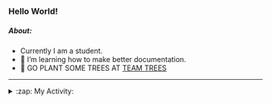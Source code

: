 ### Hello World!

##### About:
- Currently I am a student.
- 🌱 I’m learning how to make better documentation.
- 🌱 GO PLANT SOME TREES AT [TEAM TREES](https://teamtrees.org/)

---
<details>
  <summary>:zap: My Activity:</summary>
  
<!--START_SECTION:waka-->
![Code Time](http://img.shields.io/badge/Code%20Time-1%2C202%20hrs%2046%20mins-blue)

**I'm a Night 🦉** 

```text
🌞 Morning                1881 commits        ██░░░░░░░░░░░░░░░░░░░░░░░   09.99 % 
🌆 Daytime                6411 commits        █████████░░░░░░░░░░░░░░░░   34.06 % 
🌃 Evening                5419 commits        ███████░░░░░░░░░░░░░░░░░░   28.79 % 
🌙 Night                  5110 commits        ███████░░░░░░░░░░░░░░░░░░   27.15 % 
```
📅 **I'm Most Productive on Wednesday** 

```text
Monday                   2656 commits        ████░░░░░░░░░░░░░░░░░░░░░   14.11 % 
Tuesday                  2560 commits        ███░░░░░░░░░░░░░░░░░░░░░░   13.60 % 
Wednesday                4394 commits        ██████░░░░░░░░░░░░░░░░░░░   23.35 % 
Thursday                 2439 commits        ███░░░░░░░░░░░░░░░░░░░░░░   12.96 % 
Friday                   1962 commits        ███░░░░░░░░░░░░░░░░░░░░░░   10.42 % 
Saturday                 1642 commits        ██░░░░░░░░░░░░░░░░░░░░░░░   08.72 % 
Sunday                   3168 commits        ████░░░░░░░░░░░░░░░░░░░░░   16.83 % 
```


📊 **This Week I Spent My Time On** 

```text
🔥 Editors: 
IntelliJ                 3 hrs 45 mins       █████████████████░░░░░░░░   66.95 % 
VS Code                  1 hr 51 mins        ████████░░░░░░░░░░░░░░░░░   33.05 % 

🐱‍💻 Projects: 
CSE224-Fundamentals-of-An2 hrs 6 mins        █████████░░░░░░░░░░░░░░░░   37.68 % 
givbacks-admin           1 hr 42 mins        ████████░░░░░░░░░░░░░░░░░   30.59 % 
demo                     1 hr 36 mins        ███████░░░░░░░░░░░░░░░░░░   28.67 % 
file-utils               8 mins              █░░░░░░░░░░░░░░░░░░░░░░░░   02.46 % 
Unknown Project          2 mins              ░░░░░░░░░░░░░░░░░░░░░░░░░   00.60 % 
```


 Last Updated on 19/09/2023 16:11:32 UTC
<!--END_SECTION:waka-->
</details>
